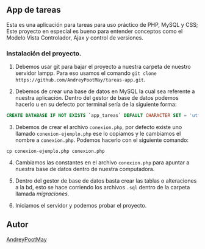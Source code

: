 ## App de tareas

Esta es una aplicación para tareas para uso práctico de PHP, MySQL y CSS; Este proyecto en especial es bueno para entender conceptos como el Modelo Vista Controlador, Ajax y control de versiones.

### Instalación del proyecto.

1. Debemos usar git para bajar el proyecto a nuestra carpeta de nuestro servidor lampp. Para eso usamos el comando `git clone https://github.com/AndreyPootMay/tareas-app.git`.

2. Debemos de crear una base de datos en MySQL la cual sea referente a nuestra aplicación. Dentro del gestor de base de datos podemos hacerlo u en su defecto por terminal sería de la siguiente forma:
```sql
CREATE DATABASE IF NOT EXISTS `app_tareas` DEFAULT CHARACTER SET = 'utf8' DEFAULT COLLATE 'utf8_general_ci';
```
3. Debemos de crear el archivo `conexion.php`, por defecto existe uno llamado `conexion-ejemplo.php` ese lo copiamos y le cambiamos el nombre a `conexion.php`. Podemos hacerlo con el siguiente comando:

```
cp conexion-ejemplo.php conexion.php
```

4. Cambiamos las constantes en el archivo `conexion.php` para apuntar a nuestra base de datos dentro de nuestra computadora.

5. Dentro del gestor de base de datos basta crear las tablas o alteraciones a la bd, esto se hace corriendo los archivos `.sql` dentro de la carpeta llamada _migraciones_.

6. Iniciamos el servidor y podemos probar el proyecto.

## Autor

[AndreyPootMay](https://github.com/AndreyPootMay)